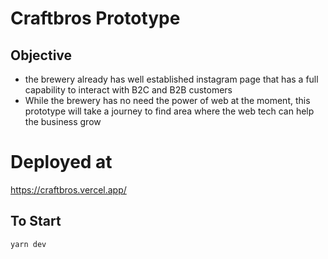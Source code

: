# Craftbros Prototype

## Objective

- the brewery already has well established instagram page that has a full capability to interact with B2C and B2B customers
- While the brewery has no need the power of web at the moment, this prototype will take a journey to find area where the web tech can help the business grow

# Deployed at

https://craftbros.vercel.app/

## To Start

```sh
yarn dev
```
